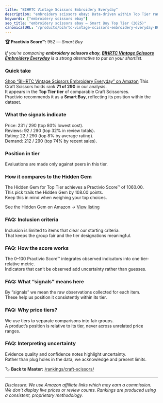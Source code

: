 ```yaml
---
title: "BIHRTC Vintage Scissors Embroidery Everyday"
description: "embroidery scissors ebay: Data-driven within Top Tier ranking using the Practivio Score™. Positioned by quality, value, demand, findability, momentum."
keywords: ["embroidery scissors ebay"]
seo_title: "embroidery scissors ebay — Smart Buy Top Tier (2025)"
canonicalURL: "/products/bihrtc-vintage-scissors-embroidery-everyday-B07BDGXQGC/"
---
```


**🏆 Practivio Score™:** 952 — _Smart Buy_


*If you're comparing **embroidery scissors ebay**, **[BIHRTC Vintage Scissors Embroidery Everyday](https://www.amazon.com/dp/B07BDGXQGC?tag=practivio-20)** is a strong alternative to put on your shortlist.*
### Quick take
[Shop “BIHRTC Vintage Scissors Embroidery Everyday” on Amazon](https://www.amazon.com/dp/B07BDGXQGC?tag=practivio-20)
This Craft Scissors holds rank **71 of 290** in our analysis.  
It appears in the **Top Tier tier** of comparable Craft Scissorses.  
Practivio recommends it as a **Smart Buy**, reflecting its position within the dataset.

### What the signals indicate
Price: 231 / 290 (top 80% lowest cost).  
Reviews: 92 / 290 (top 32% in review totals).  
Rating: 22 / 290 (top 8% by average rating).  
Demand: 212 / 290 (top 74% by recent sales).

### Position in tier
Evaluations are made only against peers in this tier.

### How it compares to the Hidden Gem
The Hidden Gem for Top Tier achieves a Practivio Score™ of 1060.00.  
This pick trails the Hidden Gem by 108.00 points.  
Keep this in mind when weighing your top choices.  

See the Hidden Gem on Amazon → [View listing](https://www.amazon.com/dp/B01BRGU8R0?tag=practivio-20)

### FAQ: Inclusion criteria
Inclusion is limited to items that clear our starting criteria.  
That keeps the group fair and the tier designations meaningful.

### FAQ: How the score works
The 0–100 Practivio Score™ integrates observed indicators into one tier-relative metric.  
Indicators that can’t be observed add uncertainty rather than guesses.

### FAQ: What “signals” means here
By “signals” we mean the raw observations collected for each item.  
These help us position it consistently within its tier.

### FAQ: Why price tiers?
We use tiers to separate comparisons into fair groups.  
A product’s position is relative to its tier, never across unrelated price ranges.

### FAQ: Interpreting uncertainty
Evidence quality and confidence notes highlight uncertainty.  
Rather than plug holes in the data, we acknowledge and present limits.


🏷️ **Back to Master:** [/rankings/craft-scissors/](/rankings/craft-scissors/)

---
_Disclosure: We use Amazon affiliate links which may earn a commission. We don’t display live prices or review counts. Rankings are produced using a consistent, proprietary methodology._
